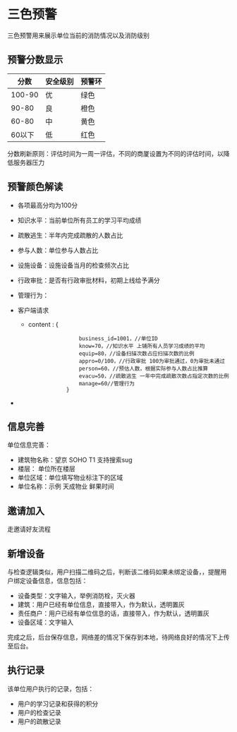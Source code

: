 # 三色预警

三色预警用来展示单位当前的消防情况以及消防级别

## 预警分数显示

| 分数     | 安全级别 | 预警环  |
| ------ | ---- | ---- |
| 100-90 | 优    | 绿色   |
| 90-80  | 良    | 橙色   |
| 60-80  | 中    | 黄色   |
| 60以下   | 低    | 红色   |

​	分数刷新原则：评估时间为一周一评估，不同的商厦设置为不同的评估时间，以降低服务器压力

## 预警颜色解读

* 各项最高分均为100分
* 知识水平：当前单位所有员工的学习平均成绩


* 疏散逃生：半年内完成疏散的人数占比  


* 参与人数：单位参与人数占比


* 设施设备：设施设备当月的检查频次占比


* 行政审批：是否有行政审批材料，初期上线给予满分


* 管理行为：

* 客户端请求

  * content : {

                        business_id=1001，//单位ID
                        know=70，//知识水平 上铺所有人员学习成绩的平均
                        equip=80，//设备扫描次数占应扫描次数的比例
                        appro=0/100，//行政审批 100为审批通过，0为审批未通过
                        person=60，//预估人数，根据实际参与人数占比推算
                        evacu=50，//疏散逃生 一年中完成疏散次数占指定次数的比例
                        manage=60//管理行为 
                    }



* ​


## 信息完善

单位信息完善：

* 建筑物名称：望京 SOHO T1     支持搜索sug
* 楼层： 单位所在楼层
* 单位区域：单位填写物业标注下的区域
* 单位名称：示例  天成物业   鲜果时间

## 邀请加入

走邀请好友流程

## 新增设备

与检查逻辑类似，用户扫描二维码之后，判断该二维码如果未绑定设备，，提醒用户绑定设备信息，信息包括：

* 设备类型：文字输入，举例消防栓，灭火器
* 建筑：用户已经有单位信息，直接带入，作为默认，透明置灰
* 责任商户：用户已经有单位信息的话，直接带入，作为默认，透明置灰
* 设备区域：文字输入

完成之后，后台保存信息，网络差的情况下保存到本地，待网络良好的情况下上传至后台。

## 执行记录

该单位用户执行的记录，包括：

* 用户的学习记录和获得的积分
* 用户的检查记录
* 用户的疏散记录






